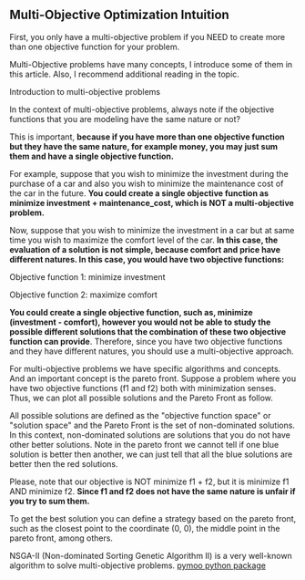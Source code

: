 ## Multi-Objective Optimization Intuition

First, you only have a multi-objective problem if you NEED to create more than one objective function for your problem.

Multi-Objective problems have many concepts, I introduce some of them in this article. Also, I recommend additional reading in the topic.

Introduction to multi-objective problems

In the context of multi-objective problems, always note if the objective functions that you are modeling have the same nature or not?

This is important, **because if you have more than one objective function but they have the same nature, for example money, you may just sum them and have a single objective function.**

For example, suppose that you wish to minimize the investment during the purchase of a car and also you wish to minimize the maintenance cost of the car in the future. **You could create a single objective function as minimize investment + maintenance_cost, which is NOT a multi-objective problem.**

Now, suppose that you wish to minimize the investment in a car but at same time you wish to maximize the comfort level of the car. **In this case, the evaluation of a solution is not simple, because comfort and price have different natures. In this case, you would have two objective functions:**

Objective function 1: minimize investment

Objective function 2: maximize comfort

**You could create a single objective function, such as, minimize (investment - comfort), however you would not be able to study the possible different solutions that the combination of these two objective function can provide**. Therefore, since you have two objective functions and they have different natures, you should use a multi-objective approach.

For multi-objective problems we have specific algorithms and concepts. And an important concept is the pareto front. Suppose a problem where you have two objective functions (f1 and f2) both with minimization senses. Thus, we can plot all possible solutions and the Pareto Front as follow.

All possible solutions are defined as the "objective function space" or "solution space" and the Pareto Front is the set of non-dominated solutions. In this context, non-dominated solutions are solutions that you do not have other better solutions. Note in the pareto front we cannot tell if one blue solution is better then another, we can just tell that all the blue solutions are better then the red solutions.

Please, note that our objective is NOT minimize f1 + f2, but it is minimize f1 AND minimize f2. **Since f1 and f2 does not have the same nature is unfair if you try to sum them.**

To get the best solution you can define a strategy based on the pareto front, such as the closest point to the coordinate (0, 0), the middle point in the pareto front, among others.

NSGA-II (Non-dominated Sorting Genetic Algorithm II) is a very well-known algorithm to solve multi-objective problems. [pymoo python package](https://pymoo.org/)
